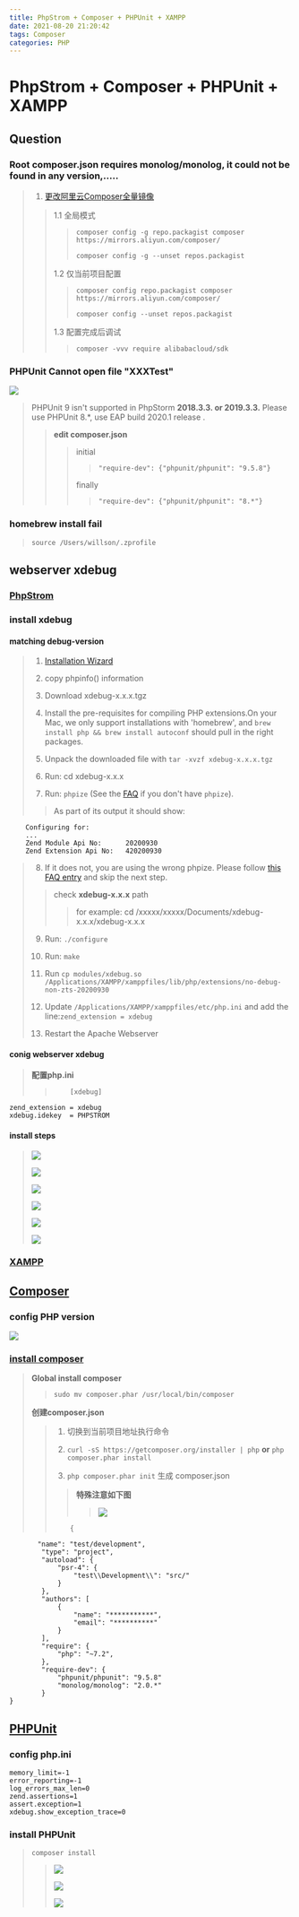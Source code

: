 ```yaml
---
title: PhpStrom + Composer + PHPUnit + XAMPP
date: 2021-08-20 21:20:42
tags: Composer
categories: PHP
---
```



# PhpStrom + Composer + PHPUnit + XAMPP


## Question

### Root composer.json requires monolog/monolog, it could not be found in any version,.....


> 1. [更改阿里云Composer全量镜像](https://www.runoob.com/w3cnote/composer-install-and-usage.html)
> 
> > 1.1  全局模式
> > > `composer config -g repo.packagist composer https://mirrors.aliyun.com/composer/`
> > > 
> > >  `composer config -g --unset repos.packagist`
> >  
> >  1.2 仅当前项目配置
> > > `composer config repo.packagist composer https://mirrors.aliyun.com/composer/`
> > > 
> > > `composer config --unset repos.packagist`
> >  
> > 1.3 配置完成后调试
> > > `composer -vvv require alibabacloud/sdk`


### PHPUnit Cannot open file "XXXTest"

![](/images/php/PhpStrom+Composer+PHPUnit+XAMPP/PHPUnit/3.jpg)

> PHPUnit 9 isn't supported in PhpStorm **2018.3.3. or 2019.3.3.** Please use PHPUnit 8.*, use EAP build  2020.1 release .
> > **edit composer.json**
> > > initial 
> > > > `"require-dev": {"phpunit/phpunit": "9.5.8"}`
> > > 
> > > finally
> > > > `"require-dev": {"phpunit/phpunit": "8.*"}`


### homebrew install fail

> `source /Users/willson/.zprofile`

## webserver xdebug

### [PhpStrom](https://www.jetbrains.com/phpstorm/promo/?source=google&medium=cpc&campaign=14335686201&gclid=EAIaIQobChMIwcaj0--_8gIVqwaICR0fLQPwEAAYASAAEgKCOPD_BwE)

### install xdebug

#### matching debug-version

> 1. [Installation Wizard](https://xdebug.org/wizard)
> 
> 2. copy phpinfo() information
> 
> 3. Download xdebug-x.x.x.tgz
> 
> 4. Install the pre-requisites for compiling PHP extensions.On your Mac, we only support installations with 'homebrew', and `brew install php && brew install autoconf` should pull in the right packages.
> 
> 5. Unpack the downloaded file with `tar -xvzf xdebug-x.x.x.tgz`
> 
> 6. Run: cd xdebug-x.x.x
> 
> 7. Run: `phpize` (See the [FAQ](https://xdebug.org/docs/faq#phpize) if you don't have `phpize`).
> > As part of its output it should show:
> > > 
		Configuring for:
		...
		Zend Module Api No:      20200930
		Zend Extension Api No:   420200930
		
> 8. If it does not, you are using the wrong phpize. Please follow [this FAQ entry](https://xdebug.org/docs/faq#custom-phpize) and skip the next step.
> > check **xdebug-x.x.x** path
> > > for example: cd /xxxxx/xxxxx/Documents/xdebug-x.x.x/xdebug-x.x.x
> 
> 9. Run: `./configure`
> 
> 10. Run: `make`
> 
> 11. Run `cp modules/xdebug.so /Applications/XAMPP/xamppfiles/lib/php/extensions/no-debug-non-zts-20200930`
> 
> 12. Update `/Applications/XAMPP/xamppfiles/etc/php.ini` and add the line:`zend_extension = xdebug `
> 
> 13. Restart the Apache Webserver

#### conig webserver xdebug

> **配置php.ini**	
> > 		[xdebug]
	zend_extension = xdebug
	xdebug.idekey  = PHPSTROM

#### install steps

> ![](/images/php/PhpStrom+Composer+PHPUnit+XAMPP/WebServer/1.png)
> 
> ![](/images/php/PhpStrom+Composer+PHPUnit+XAMPP/WebServer/2.png)
> 
> ![](/images/php/PhpStrom+Composer+PHPUnit+XAMPP/WebServer/3.png)
> 
> ![](/images/php/PhpStrom+Composer+PHPUnit+XAMPP/WebServer/4.png)
> 
> ![](/images/php/PhpStrom+Composer+PHPUnit+XAMPP/WebServer/5.png)
> 
> ![](/images/php/PhpStrom+Composer+PHPUnit+XAMPP/WebServer/6.png)

### [XAMPP](https://www.apachefriends.org/index.html)




## [Composer](https://getcomposer.org/)


### config PHP version

![](/images/php/PhpStrom+Composer+PHPUnit+XAMPP/Composer/2.png)



### [install composer](https://github.com/composer/composer/issues/8679)
 
> **Global install composer**
> > `sudo mv composer.phar /usr/local/bin/composer`
> 
> **创建composer.json**
> >  1. 切换到当前项目地址执行命令 
> >   
> >  2. `curl -sS https://getcomposer.org/installer | php` **or** `php composer.phar install`
> > 
> >  
> >  3. `php composer.phar init`  生成 composer.json 
> > > **特殊注意如下图**
> > > >  ![](/images/php/PhpStrom+Composer+PHPUnit+XAMPP/Composer/1.png)
> > 
> >     
> > 		{
		   "name": "test/development",
		    "type": "project",
		    "autoload": {
		        "psr-4": {
		            "test\\Development\\": "src/"
		        }
		    },
		    "authors": [
		        {
		            "name": "***********",
		            "email": "**********"
		        }
		    ],
		    "require": {
		        "php": "~7.2",
		    },
		    "require-dev": {
		        "phpunit/phpunit": "9.5.8"
		        "monolog/monolog": "2.0.*"
		    }
	}
> > > 




## [PHPUnit](https://phpunit.readthedocs.io/en/9.5/)

### config php.ini

	memory_limit=-1
	error_reporting=-1
	log_errors_max_len=0
	zend.assertions=1
	assert.exception=1
	xdebug.show_exception_trace=0

### install PHPUnit

> `composer install`
> >
> > ![](/images/php/PhpStrom+Composer+PHPUnit+XAMPP/PHPUnit/1.png)
> > 
> > ![](/images/php/PhpStrom+Composer+PHPUnit+XAMPP/PHPUnit/2.png)
> > 
> > ![](/images/php/PhpStrom+Composer+PHPUnit+XAMPP/PHPUnit/4.png)